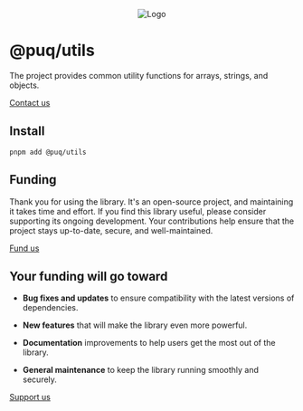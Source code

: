 <p align="center"> <img src="https://beemood.github.io/libs/utils/assets/favicon.png" alt="Logo" /> </p>

# @puq/utils

The project provides common utility functions for arrays, strings, and objects.

[Contact us](mailto:robert.brightline+utils@gmail.com?subject=@puq/utils)

## Install

`pnpm add @puq/utils`

## Funding

Thank you for using the library. It's an open-source project, and maintaining it takes time and effort. If you find this library useful, please consider supporting its ongoing development. Your contributions help ensure that the project stays up-to-date, secure, and well-maintained.

[Fund us](https://cash.app/$puqlib)

## Your funding will go toward

- **Bug fixes and updates** to ensure compatibility with the latest versions of dependencies.

- **New features** that will make the library even more powerful.

- **Documentation** improvements to help users get the most out of the library.

- **General maintenance** to keep the library running smoothly and securely.

[Support us](https://cash.app/$puqlib)
